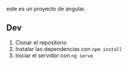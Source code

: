 este es un proyecto de angular.
## Dev

1. Clonar el repositorio
2. Instalar las dependencias con `npm install`
3. Iniciar el servidor con `ng serve`


